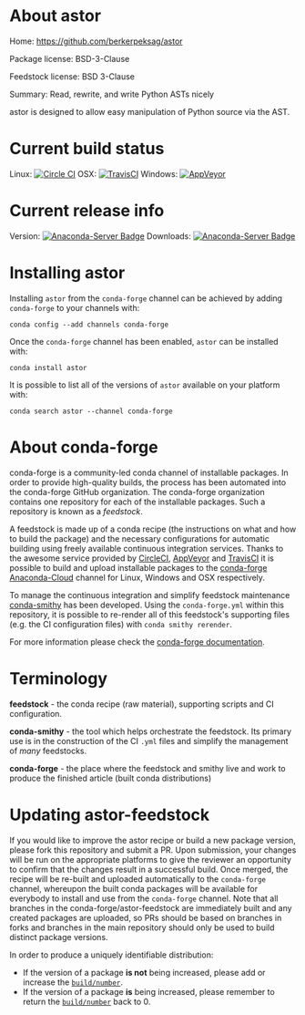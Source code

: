 About astor
===========

Home: https://github.com/berkerpeksag/astor

Package license: BSD-3-Clause

Feedstock license: BSD 3-Clause

Summary: Read, rewrite, and write Python ASTs nicely

astor is designed to allow easy manipulation of Python source via the AST.


Current build status
====================

Linux: [![Circle CI](https://circleci.com/gh/conda-forge/astor-feedstock.svg?style=shield)](https://circleci.com/gh/conda-forge/astor-feedstock)
OSX: [![TravisCI](https://travis-ci.org/conda-forge/astor-feedstock.svg?branch=master)](https://travis-ci.org/conda-forge/astor-feedstock)
Windows: [![AppVeyor](https://ci.appveyor.com/api/projects/status/github/conda-forge/astor-feedstock?svg=True)](https://ci.appveyor.com/project/conda-forge/astor-feedstock/branch/master)

Current release info
====================
Version: [![Anaconda-Server Badge](https://anaconda.org/conda-forge/astor/badges/version.svg)](https://anaconda.org/conda-forge/astor)
Downloads: [![Anaconda-Server Badge](https://anaconda.org/conda-forge/astor/badges/downloads.svg)](https://anaconda.org/conda-forge/astor)

Installing astor
================

Installing `astor` from the `conda-forge` channel can be achieved by adding `conda-forge` to your channels with:

```
conda config --add channels conda-forge
```

Once the `conda-forge` channel has been enabled, `astor` can be installed with:

```
conda install astor
```

It is possible to list all of the versions of `astor` available on your platform with:

```
conda search astor --channel conda-forge
```


About conda-forge
=================

conda-forge is a community-led conda channel of installable packages.
In order to provide high-quality builds, the process has been automated into the
conda-forge GitHub organization. The conda-forge organization contains one repository
for each of the installable packages. Such a repository is known as a *feedstock*.

A feedstock is made up of a conda recipe (the instructions on what and how to build
the package) and the necessary configurations for automatic building using freely
available continuous integration services. Thanks to the awesome service provided by
[CircleCI](https://circleci.com/), [AppVeyor](http://www.appveyor.com/)
and [TravisCI](https://travis-ci.org/) it is possible to build and upload installable
packages to the [conda-forge](https://anaconda.org/conda-forge)
[Anaconda-Cloud](http://docs.anaconda.org/) channel for Linux, Windows and OSX respectively.

To manage the continuous integration and simplify feedstock maintenance
[conda-smithy](http://github.com/conda-forge/conda-smithy) has been developed.
Using the ``conda-forge.yml`` within this repository, it is possible to re-render all of
this feedstock's supporting files (e.g. the CI configuration files) with ``conda smithy rerender``.

For more information please check the [conda-forge documentation](https://conda-forge.org/docs/).

Terminology
===========

**feedstock** - the conda recipe (raw material), supporting scripts and CI configuration.

**conda-smithy** - the tool which helps orchestrate the feedstock.
                   Its primary use is in the construction of the CI ``.yml`` files
                   and simplify the management of *many* feedstocks.

**conda-forge** - the place where the feedstock and smithy live and work to
                  produce the finished article (built conda distributions)


Updating astor-feedstock
========================

If you would like to improve the astor recipe or build a new
package version, please fork this repository and submit a PR. Upon submission,
your changes will be run on the appropriate platforms to give the reviewer an
opportunity to confirm that the changes result in a successful build. Once
merged, the recipe will be re-built and uploaded automatically to the
`conda-forge` channel, whereupon the built conda packages will be available for
everybody to install and use from the `conda-forge` channel.
Note that all branches in the conda-forge/astor-feedstock are
immediately built and any created packages are uploaded, so PRs should be based
on branches in forks and branches in the main repository should only be used to
build distinct package versions.

In order to produce a uniquely identifiable distribution:
 * If the version of a package **is not** being increased, please add or increase
   the [``build/number``](http://conda.pydata.org/docs/building/meta-yaml.html#build-number-and-string).
 * If the version of a package **is** being increased, please remember to return
   the [``build/number``](http://conda.pydata.org/docs/building/meta-yaml.html#build-number-and-string)
   back to 0.
